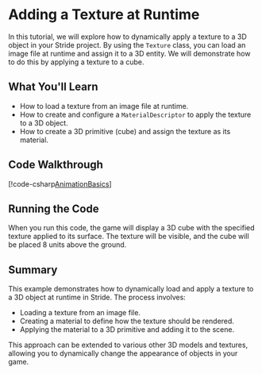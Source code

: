 # Adding a Texture at Runtime

In this tutorial, we will explore how to dynamically apply a texture to a 3D object in your Stride project. By using the `Texture` class, you can load an image file at runtime and assign it to a 3D entity. We will demonstrate how to do this by applying a texture to a cube.

## What You'll Learn
- How to load a texture from an image file at runtime.
- How to create and configure a `MaterialDescriptor` to apply the texture to a 3D object.
- How to create a 3D primitive (cube) and assign the texture as its material.

## Code Walkthrough

[!code-csharp[AnimationBasics](../../../examples/snippets/TextureMapping_Example01/Program.cs)]

## Running the Code

When you run this code, the game will display a 3D cube with the specified texture applied to its surface. The texture will be visible, and the cube will be placed 8 units above the ground.

## Summary

This example demonstrates how to dynamically load and apply a texture to a 3D object at runtime in Stride. The process involves:

- Loading a texture from an image file.
- Creating a material to define how the texture should be rendered.
- Applying the material to a 3D primitive and adding it to the scene.

This approach can be extended to various other 3D models and textures, allowing you to dynamically change the appearance of objects in your game.